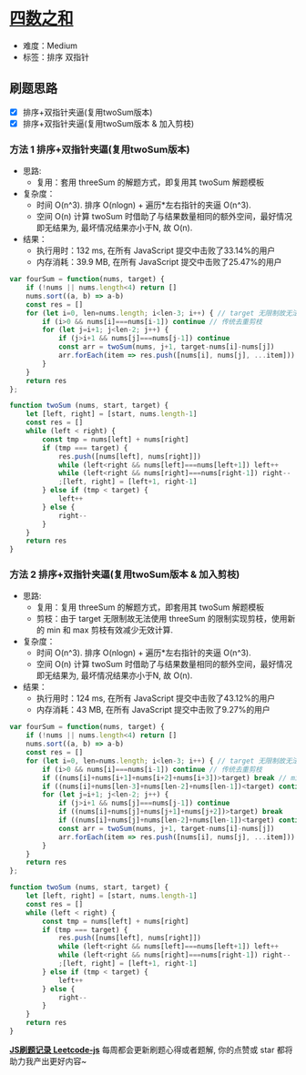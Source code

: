 # [四数之和](https://leetcode-cn.com/problems/4sum/)

- 难度：Medium
- 标签：排序 双指针

## 刷题思路

- [x] 排序+双指针夹逼(复用twoSum版本)
- [x] 排序+双指针夹逼(复用twoSum版本 & 加入剪枝)

### 方法 1 排序+双指针夹逼(复用twoSum版本)

- 思路:
    - 复用：套用 threeSum 的解题方式，即复用其 twoSum 解题模板
- 复杂度：
    - 时间 O(n^3). 排序 O(nlogn) + 遍历*左右指针的夹逼 O(n^3).
    - 空间 O(n) 计算 twoSum 时借助了与结果数量相同的额外空间，最好情况即无结果为, 最坏情况结果亦小于N, 故 O(n).
- 结果：
    - 执行用时：132 ms, 在所有 JavaScript 提交中击败了33.14%的用户
    - 内存消耗：39.9 MB, 在所有 JavaScript 提交中击败了25.47%的用户

``` js
var fourSum = function(nums, target) {
    if (!nums || nums.length<4) return []
    nums.sort((a, b) => a-b)
    const res = []
    for (let i=0, len=nums.length; i<len-3; i++) { // target 无限制故无法使用 threeSum 的限制实现剪枝
        if (i>0 && nums[i]===nums[i-1]) continue // 传统去重剪枝
        for (let j=i+1; j<len-2; j++) {
            if (j>i+1 && nums[j]===nums[j-1]) continue
            const arr = twoSum(nums, j+1, target-nums[i]-nums[j])
            arr.forEach(item => res.push([nums[i], nums[j], ...item]))
        }
    }
    return res
};

function twoSum (nums, start, target) {
    let [left, right] = [start, nums.length-1]
    const res = []
    while (left < right) {
        const tmp = nums[left] + nums[right]
        if (tmp === target) {
            res.push([nums[left], nums[right]])
            while (left<right && nums[left]===nums[left+1]) left++
            while (left<right && nums[right]===nums[right-1]) right--
            ;[left, right] = [left+1, right-1]
        } else if (tmp < target) {
            left++
        } else {
            right--
        }
    }
    return res
}
```

### 方法 2 排序+双指针夹逼(复用twoSum版本 & 加入剪枝)

- 思路:
    - 复用：复用 threeSum 的解题方式，即套用其 twoSum 解题模板
    - 剪枝：由于 target 无限制故无法使用 threeSum 的限制实现剪枝，使用新的 min 和 max 剪枝有效减少无效计算.
- 复杂度：
    - 时间 O(n^3). 排序 O(nlogn) + 遍历*左右指针的夹逼 O(n^3).
    - 空间 O(n) 计算 twoSum 时借助了与结果数量相同的额外空间，最好情况即无结果为, 最坏情况结果亦小于N, 故 O(n).
- 结果：
    - 执行用时：124 ms, 在所有 JavaScript 提交中击败了43.12%的用户
    - 内存消耗：43 MB, 在所有 JavaScript 提交中击败了9.27%的用户

``` js
var fourSum = function(nums, target) {
    if (!nums || nums.length<4) return []
    nums.sort((a, b) => a-b)
    const res = []
    for (let i=0, len=nums.length; i<len-3; i++) { // target 无限制故无法使用 threeSum 的限制实现剪枝
        if (i>0 && nums[i]===nums[i-1]) continue // 传统去重剪枝
        if ((nums[i]+nums[i+1]+nums[i+2]+nums[i+3])>target) break // min 剪枝
        if ((nums[i]+nums[len-3]+nums[len-2]+nums[len-1])<target) continue // max 剪枝,退出前会重复N次
        for (let j=i+1; j<len-2; j++) {
            if (j>i+1 && nums[j]===nums[j-1]) continue
            if ((nums[i]+nums[j]+nums[j+1]+nums[j+2])>target) break
            if ((nums[i]+nums[j]+nums[len-2]+nums[len-1])<target) continue
            const arr = twoSum(nums, j+1, target-nums[i]-nums[j])
            arr.forEach(item => res.push([nums[i], nums[j], ...item]))
        }
    }
    return res
};

function twoSum (nums, start, target) {
    let [left, right] = [start, nums.length-1]
    const res = []
    while (left < right) {
        const tmp = nums[left] + nums[right]
        if (tmp === target) {
            res.push([nums[left], nums[right]])
            while (left<right && nums[left]===nums[left+1]) left++
            while (left<right && nums[right]===nums[right-1]) right--
            ;[left, right] = [left+1, right-1]
        } else if (tmp < target) {
            left++
        } else {
            right--
        }
    }
    return res
}
```

**[JS刷题记录 Leetcode-js](https://github.com/Nodreame/leetcode-js)** 每周都会更新刷题心得或者题解, 你的点赞或 star 都将助力我产出更好内容~
